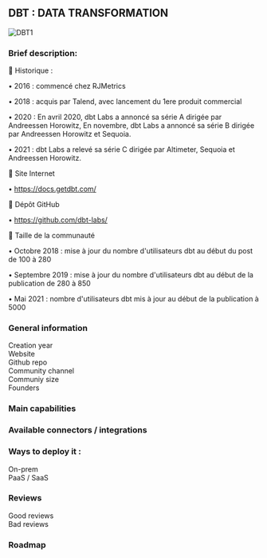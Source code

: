 ## DBT : DATA TRANSFORMATION
![DBT1](https://user-images.githubusercontent.com/97849043/154369096-22a739ce-c052-4472-a9c6-b4308daf3e9d.jpg)
### Brief description:
	Historique :

•	2016 : commencé chez RJMetrics

•	2018 : acquis par Talend, avec lancement du 1ere produit commercial

•	2020 : En avril 2020, dbt Labs a annoncé sa série A dirigée par Andreessen Horowitz, En novembre, dbt Labs a annoncé sa série B dirigée par Andreessen Horowitz et Sequoia.

•	2021 : dbt Labs a relevé sa série C dirigée par Altimeter, Sequoia et Andreessen Horowitz.

	Site Internet

•	https://docs.getdbt.com/

	Dépôt GitHub

•	https://github.com/dbt-labs/

	Taille de la communauté

•	Octobre 2018 : mise à jour du nombre d'utilisateurs dbt au début du post de 100 à 280

•	Septembre 2019 : mise à jour du nombre d'utilisateurs dbt au début de la publication de 280 à 850

•	Mai 2021 : nombre d'utilisateurs dbt mis à jour au début de la publication à 5000


### General information
Creation year  
Website  
Github repo  
Community channel  
Communiy size  
Founders    


### Main capabilities  


### Available connectors / integrations  


### Ways to deploy it :
On-prem  
PaaS / SaaS  


### Reviews
Good reviews  
Bad reviews   


### Roadmap  

